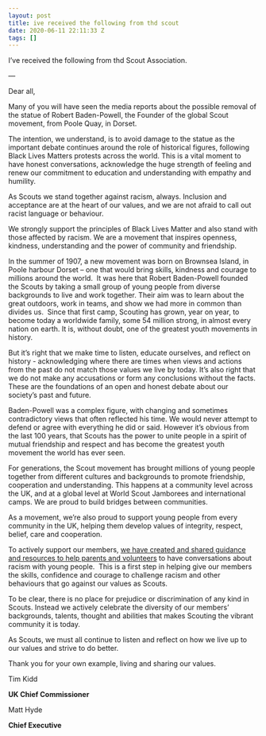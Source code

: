 ```yaml
---
layout: post
title: ive received the following from thd scout
date: 2020-06-11 22:11:33 Z
tags: []
---
```

I’ve received the following from thd Scout Association.

  

—

  

Dear all,

Many of you will have seen the media reports about the possible removal of the statue of Robert Baden-Powell, the Founder of the global Scout movement, from Poole Quay, in Dorset.

The intention, we understand, is to avoid damage to the statue as the important debate continues around the role of historical figures, following Black Lives Matters protests across the world. This is a vital moment to have honest conversations, acknowledge the huge strength of feeling and renew our commitment to education and understanding with empathy and humility.

As Scouts we stand together against racism, always. Inclusion and acceptance are at the heart of our values, and we are not afraid to call out racist language or behaviour.

We strongly support the principles of Black Lives Matter and also stand with those affected by racism. We are a movement that inspires openness, kindness, understanding and the power of community and friendship.

In the summer of 1907, a new movement was born on Brownsea Island, in Poole harbour Dorset – one that would bring skills, kindness and courage to millions around the world.  It was here that Robert Baden-Powell founded the Scouts by taking a small group of young people from diverse backgrounds to live and work together. Their aim was to learn about the great outdoors, work in teams, and show we had more in common than divides us.  Since that first camp, Scouting has grown, year on year, to become today a worldwide family, some 54 million strong, in almost every nation on earth. It is, without doubt, one of the greatest youth movements in history.

But it’s right that we make time to listen, educate ourselves, and reflect on history - acknowledging where there are times when views and actions from the past do not match those values we live by today. It’s also right that we do not make any accusations or form any conclusions without the facts. These are the foundations of an open and honest debate about our society’s past and future.

Baden-Powell was a complex figure, with changing and sometimes contradictory views that often reflected his time. We would never attempt to defend or agree with everything he did or said. However it’s obvious from the last 100 years, that Scouts has the power to unite people in a spirit of mutual friendship and respect and has become the greatest youth movement the world has ever seen.

For generations, the Scout movement has brought millions of young people together from different cultures and backgrounds to promote friendship, cooperation and understanding. This happens at a community level across the UK, and at a global level at World Scout Jamborees and international camps. We are proud to build bridges between communities.

As a movement, we’re also proud to support young people from every community in the UK, helping them develop values of integrity, respect, belief, care and cooperation.

To actively support our members, [we have created and shared guidance and resources to help parents and volunteers](https://scouts-news.org.uk/31ME-11PBN-3DE29G-NLRGJ-1/c.aspx) to have conversations about racism with young people.  This is a first step in helping give our members the skills, confidence and courage to challenge racism and other behaviours that go against our values as Scouts.

To be clear, there is no place for prejudice or discrimination of any kind in Scouts. Instead we actively celebrate the diversity of our members’ backgrounds, talents, thought and abilities that makes Scouting the vibrant community it is today.

As Scouts, we must all continue to listen and reflect on how we live up to our values and strive to do better.

Thank you for your own example, living and sharing our values.

Tim Kidd

**UK Chief Commissioner**

Matt Hyde

**Chief Executive**
